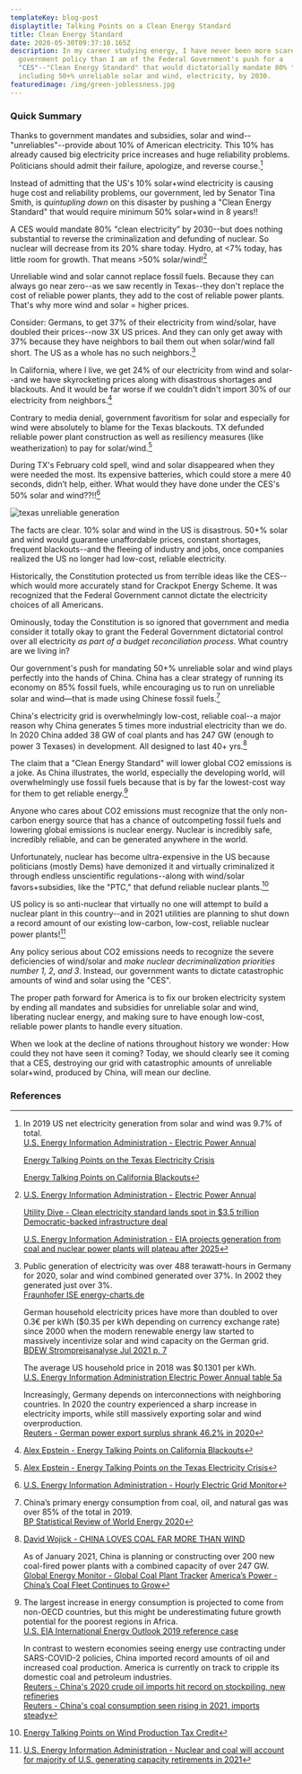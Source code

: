 ```yaml
---
templateKey: blog-post
displaytitle: Talking Points on a Clean Energy Standard
title: Clean Energy Standard
date: 2020-05-30T09:37:10.165Z
description: In my career studying energy, I have never been more scared of a
  government policy than I am of the Federal Government's push for a
  "CES"--"Clean Energy Standard" that would dictatorially mandate 80% "clean,"
  including 50+% unreliable solar and wind, electricity, by 2030.
featuredimage: /img/green-joblessness.jpg
---
```

### Quick Summary

Thanks to government mandates and subsidies, solar and wind--"unreliables"--provide about 10% of American electricity. This 10% has already caused big electricity price increases and huge reliability problems. Politicians should admit their failure, apologize, and reverse course.[^1]

Instead of admitting that the US's 10% solar+wind electricity is causing huge cost and reliability problems, our government, led by Senator Tina Smith, is *quintupling down* on this disaster by pushing a "Clean Energy Standard" that would require minimum 50% solar+wind in 8 years!!

A CES would mandate 80% "clean electricity” by 2030--but does nothing substantial to reverse the criminalization and defunding of nuclear. So nuclear will decrease from its 20% share today. Hydro, at <7% today, has little room for growth. That means >50% solar/wind![^2]

Unreliable wind and solar cannot replace fossil fuels. Because they can always go near zero--as we saw recently in Texas--they don't replace the cost of reliable power plants, they add to the cost of reliable power plants. That's why more wind and solar = higher prices.

Consider: Germans, to get 37% of their electricity from wind/solar, have doubled their prices--now 3X US prices. And they can only get away with 37% because they have neighbors to bail them out when solar/wind fall short. The US as a whole has no such neighbors.[^3]

In California, where I live, we get 24% of our electricity from wind and solar--and we have skyrocketing prices along with disastrous shortages and blackouts. And it would be far worse if we couldn't didn't import 30% of our electricity from neighbors.[^4]

Contrary to media denial, government favoritism for solar and especially for wind were absolutely to blame for the Texas blackouts. TX defunded reliable power plant construction as well as resiliency measures (like weatherization) to pay for solar/wind.[^5]

During TX's February cold spell, wind and solar disappeared when they were needed the most. Its expensive batteries, which could store a mere 40 seconds, didn’t help, either. What would they have done under the CES's 50% solar and wind??!![^6]

![texas unreliable generation](/img/tx-freeze.png)

The facts are clear. 10% solar and wind in the US is disastrous. 50+% solar and wind would guarantee unaffordable prices, constant shortages, frequent blackouts--and the fleeing of industry and jobs, once companies realized the US no longer had low-cost, reliable electricity.

Historically, the Constitution protected us from terrible ideas like the CES--which would more accurately stand for Crackpot Energy Scheme. It was recognized that the Federal Government cannot dictate the electricity choices of all Americans.

Ominously, today the Constitution is so ignored that government and media consider it totally okay to grant the  Federal Government dictatorial control over all electricity *as part of a budget reconciliation process*. What country are we living in?

Our government's push for mandating 50+% unreliable solar and wind plays perfectly into the hands of China. China has a clear strategy of running its economy on 85% fossil fuels, while encouraging us to run on unreliable solar and wind—that is made using Chinese fossil fuels.[^7]

China's electricity grid is overwhelmingly low-cost, reliable coal--a major reason why China generates 5 times more industrial electricity than we do. In 2020 China added 38 GW of coal plants and has 247 GW (enough to power 3 Texases) in development. All designed to last 40+ yrs.[^8]

The claim that a "Clean Energy Standard" will lower global CO2 emissions is a joke. As China illustrates, the world, especially the developing world, will overwhelmingly use fossil fuels because that is by far the lowest-cost way for them to get reliable energy.[^9]

Anyone who cares about CO2 emissions must recognize that the only non-carbon energy source that has a chance of outcompeting fossil fuels and lowering global emissions is nuclear energy. Nuclear is incredibly safe, incredibly reliable, and can be generated anywhere in the world.

Unfortunately, nuclear has become ultra-expensive in the US because politicians (mostly Dems) have demonized it and virtually criminalized it through endless unscientific regulations--along with wind/solar favors+subsidies, like the "PTC," that defund reliable nuclear plants.[^10]

US policy is so anti-nuclear that virtually no one will attempt to build a nuclear plant in this country--and in 2021 utilities are planning to shut down a record amount of our existing low-carbon, low-cost, reliable nuclear power plants![^11]

Any policy serious about CO2 emissions needs to recognize the severe deficiencies of wind/solar and *make nuclear decriminalization priorities number 1, 2, and 3*. Instead, our government wants to dictate catastrophic amounts of wind and solar using the "CES".

The proper path forward for America is to fix our broken electricity system by ending all mandates and subsidies for unreliable solar and wind, liberating nuclear energy, and making sure to have enough low-cost, reliable power plants to handle every situation.

When we look at the decline of nations throughout history we wonder: How could they not have seen it coming? Today, we should clearly see it coming that a CES, destroying our grid with catastrophic amounts of unreliable solar+wind, produced by China, will mean our decline.



### References

[^1]: 
    In 2019 US net electricity generation from solar and wind was 9.7% of total.\
    [U.S. Energy Information Administration - Electric Power Annual](https://www.eia.gov/electricity/annual/)

    [Energy Talking Points on the Texas Electricity Crisis](https://energytalkingpoints.com/texas-electricity-crisis/)

    [Energy Talking Points on California Blackouts](https://energytalkingpoints.com/california-blackouts/)

[^2]:
    [U.S. Energy Information Administration - Electric Power Annual](https://www.eia.gov/electricity/annual/)

    [Utility Dive - Clean electricity standard lands spot in $3.5 trillion Democratic-backed infrastructure deal](https://www.utilitydive.com/news/clean-electricity-standard-lands-spot-in-35-trillion-democratic-backed-in/603363/)

    [U.S. Energy Information Administration - EIA projects generation from coal and nuclear power plants will plateau after 2025](https://www.eia.gov/todayinenergy/detail.php?id=42755)

[^3]:
    Public generation of electricity was over 488 terawatt-hours in Germany for 2020, solar and wind combined generated over 37%. In 2002 they generated just over 3%.\
    [Fraunhofer ISE energy-charts.de](https://energy-charts.info/charts/energy_pie/chart.htm?l=en&c=DE&year=2020)

    German household electricity prices have more than doubled to over 0.3€ per kWh ($0.35 per kWh depending on currency exchange rate) since 2000 when the modern renewable energy law started to massively incentivize solar and wind capacity on the German grid.\
    [BDEW Strompreisanalyse Jul 2021 p. 7](https://www.bdew.de/service/daten-und-grafiken/bdew-strompreisanalyse/)

    The average US household price in 2018 was $0.1301 per kWh.\
    [U.S. Energy Information Administration Electric Power Annual table 5a](https://www.eia.gov/electricity/sales_revenue_price/pdf/table5_a.pdf)

    Increasingly, Germany depends on interconnections with neighboring countries. In 2020 the country experienced a sharp increase in electricity imports, while still massively exporting solar and wind overproduction.\
    [Reuters - German power export surplus shrank 46.2% in 2020](https://www.reuters.com/article/germany-electricity-statistics-idUSL8N2JF16X)

[^4]: [Alex Epstein - Energy Talking Points on California Blackouts](https://energytalkingpoints.com/california-blackouts/)

[^5]: [Alex Epstein - Energy Talking Points on the Texas Electricity Crisis](https://energytalkingpoints.com/texas-electricity-crisis/)

[^6]: [U.S. Energy Information Administration - Hourly Electric Grid Monitor](https://www.eia.gov/beta/electricity/gridmonitor/dashboard/electric_overview/balancing_authority/ERCO)

[^7]:
    China’s primary energy consumption from coal, oil, and natural gas was over 85% of the total in 2019.\
    [BP Statistical Review of World Energy 2020](https://www.bp.com/en/global/corporate/energy-economics/statistical-review-of-world-energy.html)

[^8]:
    [David Wojick - CHINA LOVES COAL FAR MORE THAN WIND](https://www.heartland.org/news-opinion/news/china-loves-coal-far-more-than-wind)

    As of January 2021, China is planning or constructing over 200 new coal-fired power plants with a combined capacity of over 247 GW.
    [Global Energy Monitor - Global Coal Plant Tracker](https://globalenergymonitor.org/projects/global-coal-plant-tracker/)
    [America’s Power - China’s Coal Fleet Continues to Grow](https://americaspower.org/chinas-coal-fleet-continues-to-grow/)

[^9]: 
    The largest increase in energy consumption is projected to come from non-OECD countries, but this might be underestimating future growth potential for the poorest regions in Africa.\
    [U.S. EIA International Energy Outlook 2019 reference case](https://www.eia.gov/outlooks/aeo/data/browser/#/?id=1-IEO2019&region=0-0&cases=Reference&start=2010&end=2050&f=A&linechart=~Reference-d080819.25-1-IEO2019~Reference-d080819.26-1-IEO2019~Reference-d080819.3-1-IEO2019&ctype=linechart&sourcekey=0)

    In contrast to western economies seeing energy use contracting under SARS-COVID-2 policies, China imported record amounts of oil and increased coal production. America is currently on track to cripple its domestic coal and petroleum industries.\
    [Reuters - China's 2020 crude oil imports hit record on stockpiling, new refineries](https://www.reuters.com/article/china-economy-trade-crude-idUSL1N2JP07X)\
    [Reuters - China's coal consumption seen rising in 2021, imports steady](https://www.reuters.com/article/china-coal-idUSL3N2L12A9)

[^10]: [Energy Talking Points on Wind Production Tax Credit](https://energytalkingpoints.com/wind-production-tax-credit/)

[^11]: [U.S. Energy Information Administration - Nuclear and coal will account for majority of U.S. generating capacity retirements in 2021](https://www.eia.gov/todayinenergy/detail.php?id=46436)


